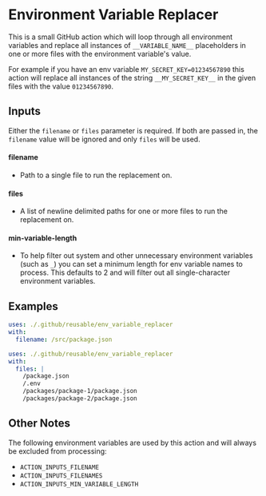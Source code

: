 # Environment Variable Replacer
This is a small GitHub action which will loop through all environment variables and replace all instances of `__VARIABLE_NAME__` placeholders in one or more files with the environment variable's value.

For example if you have an env variable `MY_SECRET_KEY=01234567890` this action will replace all instances of the string `__MY_SECRET_KEY__` in the given files with the value `01234567890`.

## Inputs

Either the `filename` or `files` parameter is required.  If both are passed in, the `filename`  value will be ignored and only `files` will be used.

#### filename
- Path to a single file to run the replacement on.

#### files
- A list of newline delimited paths for one or more files to run the replacement on.

#### min-variable-length
- To help filter out system and other unnecessary environment variables (such as `_`) you can set a minimum length for env variable names to process.  This defaults to 2 and will filter out all single-character environment variables.

## Examples

```yaml
uses: ./.github/reusable/env_variable_replacer
with:
  filename: /src/package.json
```

```yaml
uses: ./.github/reusable/env_variable_replacer
with:
  files: |
    /package.json
    /.env
    /packages/package-1/package.json
    /packages/package-2/package.json
```

## Other Notes

The following environment variables are used by this action and will always be excluded from processing:
- `ACTION_INPUTS_FILENAME`
- `ACTION_INPUTS_FILENAMES`
- `ACTION_INPUTS_MIN_VARIABLE_LENGTH`

